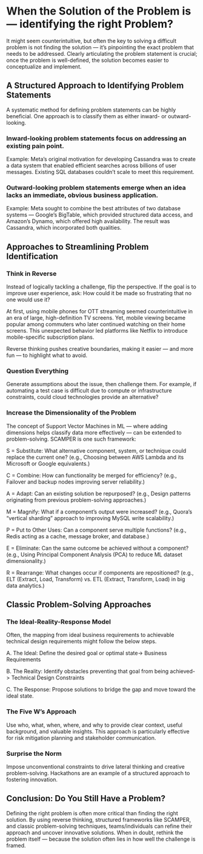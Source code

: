 # When the Solution of the Problem is — identifying the right Problem? 

It might seem counterintuitive, but often the key to solving a difficult problem is not finding the solution — it’s pinpointing the exact problem that needs to be addressed. Clearly articulating the problem statement is crucial; once the problem is well-defined, the solution becomes easier to conceptualize and implement.

## A Structured Approach to Identifying Problem Statements
A systematic method for defining problem statements can be highly beneficial. One approach is to classify them as either inward- or outward-looking.

### Inward-looking problem statements focus on addressing an existing pain point.
Example: Meta’s original motivation for developing Cassandra was to create a data system that enabled efficient searches across billions of user messages. Existing SQL databases couldn’t scale to meet this requirement.
### Outward-looking problem statements emerge when an idea lacks an immediate, obvious business application.
Example: Meta sought to combine the best attributes of two database systems — Google’s BigTable, which provided structured data access, and Amazon’s Dynamo, which offered high availability. The result was Cassandra, which incorporated both qualities.

## Approaches to Streamlining Problem Identification
### Think in Reverse
Instead of logically tackling a challenge, flip the perspective. If the goal is to improve user experience, ask: How could it be made so frustrating that no one would use it?

At first, using mobile phones for OTT streaming seemed counterintuitive in an era of large, high-definition TV screens. Yet, mobile viewing became popular among commuters who later continued watching on their home screens. This unexpected behavior led platforms like Netflix to introduce mobile-specific subscription plans.

Reverse thinking pushes creative boundaries, making it easier — and more fun — to highlight what to avoid.

### Question Everything
Generate assumptions about the issue, then challenge them. For example, if automating a test case is difficult due to compute or infrastructure constraints, could cloud technologies provide an alternative?

### Increase the Dimensionality of the Problem
The concept of Support Vector Machines in ML — where adding dimensions helps classify data more effectively — can be extended to problem-solving. SCAMPER is one such framework:

S = Substitute: What alternative component, system, or technique could replace the current one? (e.g., Choosing between AWS Lambda and its Microsoft or Google equivalents.)

C = Combine: How can functionality be merged for efficiency? (e.g., Failover and backup nodes improving server reliability.)

A = Adapt: Can an existing solution be repurposed? (e.g., Design patterns originating from previous problem-solving approaches.)

M = Magnify: What if a component’s output were increased? (e.g., Quora’s “vertical sharding” approach to improving MySQL write scalability.)

P = Put to Other Uses: Can a component serve multiple functions? (e.g., Redis acting as a cache, message broker, and database.)

E = Eliminate: Can the same outcome be achieved without a component? (e.g., Using Principal Component Analysis (PCA) to reduce ML dataset dimensionality.)

R = Rearrange: What changes occur if components are repositioned? (e.g., ELT (Extract, Load, Transform) vs. ETL (Extract, Transform, Load) in big data analytics.)

## Classic Problem-Solving Approaches
### The Ideal-Reality-Response Model
Often, the mapping from ideal business requirements to achievable technical design requirements might follow the below steps.

A. The Ideal: Define the desired goal or optimal state-> Business Requirements

B. The Reality: Identify obstacles preventing that goal from being achieved-> Technical Design Constraints

C. The Response: Propose solutions to bridge the gap and move toward the ideal state.

### The Five W’s Approach
Use who, what, when, where, and why to provide clear context, useful background, and valuable insights. This approach is particularly effective for risk mitigation planning and stakeholder communication.

### Surprise the Norm
Impose unconventional constraints to drive lateral thinking and creative problem-solving. Hackathons are an example of a structured approach to fostering innovation.

## Conclusion: Do You Still Have a Problem?
Defining the right problem is often more critical than finding the right solution. By using reverse thinking, structured frameworks like SCAMPER, and classic problem-solving techniques, teams/individuals can refine their approach and uncover innovative solutions. When in doubt, rethink the problem itself — because the solution often lies in how well the challenge is framed.
